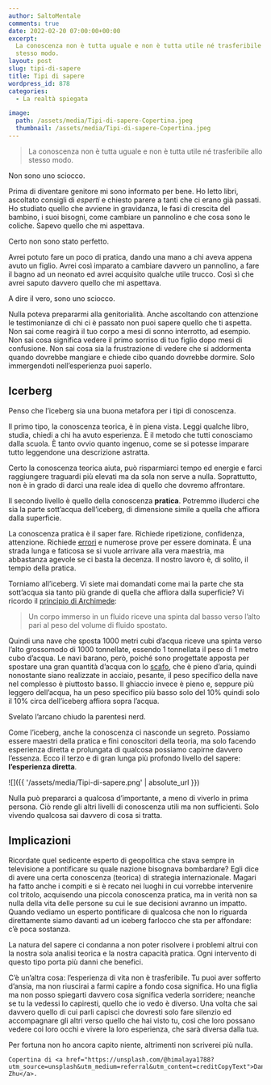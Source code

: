 ```yaml
---
author: SaltoMentale
comments: true
date: 2022-02-20 07:00:00+00:00
excerpt:
  La conoscenza non è tutta uguale e non è tutta utile né trasferibile allo
  stesso modo.
layout: post
slug: tipi-di-sapere
title: Tipi di sapere
wordpress_id: 878
categories:
  - La realtà spiegata

image:
  path: /assets/media/Tipi-di-sapere-Copertina.jpeg
  thumbnail: /assets/media/Tipi-di-sapere-Copertina.jpeg
---
```


> La conoscenza non è tutta uguale e non è tutta utile né trasferibile allo stesso modo.


Non sono uno sciocco.

Prima di diventare genitore mi sono informato per bene. Ho letto libri, ascoltato consigli di _esperti_ e chiesto parere a tanti che ci erano già passati. Ho studiato quello che avviene in gravidanza, le fasi di crescita del bambino, i suoi bisogni, come cambiare un pannolino e che cosa sono le coliche. Sapevo quello che mi aspettava.

Certo non sono stato perfetto.

Avrei potuto fare un poco di pratica, dando una mano a chi aveva appena avuto un figlio. Avrei così imparato a cambiare davvero un pannolino, a fare il bagno ad un neonato ed avrei acquisito qualche utile trucco. Così sì che avrei saputo davvero quello che mi aspettava.

A dire il vero, sono uno sciocco.

Nulla poteva prepararmi alla genitorialità. Anche ascoltando con attenzione le testimonianze di chi ci è passato non puoi sapere quello che ti aspetta. Non sai come reagirà il tuo corpo a mesi di sonno interrotto, ad esempio. Non sai cosa significa vedere il primo sorriso di tuo figlio dopo mesi di confusione. Non sai cosa sia la frustrazione di vedere che si addormenta quando dovrebbe mangiare e chiede cibo quando dovrebbe dormire. Solo immergendoti nell’esperienza puoi saperlo.

## Icerberg

Penso che l’iceberg sia una buona metafora per i tipi di conoscenza.

Il primo tipo, la conoscenza teorica, è in piena vista. Leggi qualche libro, studia, chiedi a chi ha avuto esperienza. È il metodo che tutti conosciamo dalla scuola. È tanto ovvio quanto ingenuo, come se si potesse imparare tutto leggendone una descrizione astratta.

Certo la conoscenza teorica aiuta, può risparmiarci tempo ed energie e farci raggiungere traguardi più elevati ma da sola non serve a nulla. Soprattutto, non è in grado di darci una reale idea di quello che dovremo affrontare.

Il secondo livello è quello della conoscenza **pratica**. Potremmo illuderci che sia la parte sott’acqua dell’iceberg, di dimensione simile a quella che affiora dalla superficie.

La conoscenza pratica è il saper fare. Richiede ripetizione, confidenza, attenzione. Richiede [errori](/la-natura-dellerrore-salto-mentale/) e numerose prove per essere dominata. È una strada lunga e faticosa se si vuole arrivare alla vera maestria, ma abbastanza agevole se ci basta la decenza. Il nostro lavoro è, di solito, il tempio della pratica.

Torniamo all’iceberg. Vi siete mai domandati come mai la parte che sta sott’acqua sia tanto più grande di quella che affiora dalla superficie? Vi ricordo il [principio di Archimede](https://it.wikipedia.org/wiki/Principio_di_Archimede):

> Un corpo immerso in un fluido riceve una spinta dal basso verso l’alto pari al peso del volume di fluido spostato.


Quindi una nave che sposta 1000 metri cubi d’acqua riceve una spinta verso l’alto grossomodo di 1000 tonnellate, essendo 1 tonnellata il peso di 1 metro cubo d’acqua. Le navi barano, però, poiché sono progettate apposta per spostare una gran quantità d’acqua con lo [scafo](https://it.wikipedia.org/wiki/Scafo), che è pieno d’aria, quindi nonostante siano realizzate in acciaio, pesante, il peso specifico della nave nel complesso è piuttosto basso. Il ghiaccio invece è pieno e, seppure più leggero dell’acqua, ha un peso specifico più basso solo del 10% quindi solo il 10% circa dell’iceberg affiora sopra l’acqua.

Svelato l’arcano chiudo la parentesi nerd.

Come l’iceberg, anche la conoscenza ci nasconde un segreto. Possiamo essere maestri della pratica e fini conoscitori della teoria, ma solo facendo esperienza diretta e prolungata di qualcosa possiamo capirne davvero l’essenza. Ecco il terzo e di gran lunga più profondo livello del sapere: **l’esperienza diretta**.

![]({{ '/assets/media/Tipi-di-sapere.png' | absolute_url }})

Nulla può prepararci a qualcosa d’importante, a meno di viverlo in prima persona. Ciò rende gli altri livelli di conoscenza utili ma non sufficienti. Solo vivendo qualcosa sai davvero di cosa si tratta.

## Implicazioni

Ricordate quel sedicente esperto di geopolitica che stava sempre in televisione a pontificare su quale nazione bisognava bombardare? Egli dice di avere una certa conoscenza (teorica) di strategia internazionale. Magari ha fatto anche i compiti e si è recato nei luoghi in cui vorrebbe intervenire col tritolo, acquisendo una piccola conoscenza pratica, ma in verità non sa nulla della vita delle persone su cui le sue decisioni avranno un impatto. Quando vediamo un esperto pontificare di qualcosa che non lo riguarda direttamente siamo davanti ad un iceberg farlocco che sta per affondare: c’è poca sostanza.

La natura del sapere ci condanna a non poter risolvere i problemi altrui con la nostra sola analisi teorica e la nostra capacità pratica. Ogni intervento di questo tipo porta più danni che benefici.

C’è un’altra cosa: l’esperienza di vita non è trasferibile. Tu puoi aver sofferto d’ansia, ma non riuscirai a farmi capire a fondo cosa significa. Ho una figlia ma non posso spiegarti davvero cosa significa vederla sorridere; neanche se tu la vedessi lo capiresti, quello che io vedo è diverso. Una volta che sai davvero quello di cui parli capisci che dovresti solo fare silenzio ed accompagnare gli altri verso quello che hai visto tu, così che loro possano vedere coi loro occhi e vivere la loro esperienza, che sarà diversa dalla tua.

Per fortuna non ho ancora capito niente, altrimenti non scriverei più nulla.

    Copertina di <a href="https://unsplash.com/@himalaya1788?utm_source=unsplash&utm_medium=referral&utm_content=creditCopyText">Danting Zhu</a>.
